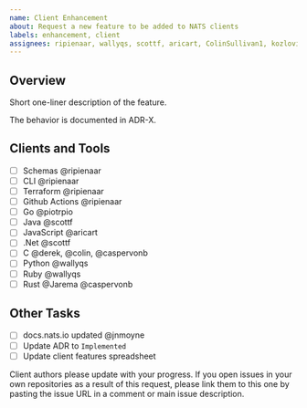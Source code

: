 ```yaml
---
name: Client Enhancement
about: Request a new feature to be added to NATS clients
labels: enhancement, client
assignees: ripienaar, wallyqs, scottf, aricart, ColinSullivan1, kozlovic, derekcollison, matthiashanel, Jarema, piotrpio, jnmoyne, marthacp
---
```


## Overview

Short one-liner description of the feature.

The behavior is documented in ADR-X.

## Clients and Tools

 - [ ] Schemas @ripienaar
 - [ ] CLI @ripienaar
 - [ ] Terraform @ripienaar
 - [ ] Github Actions @ripienaar
 - [ ] Go @piotrpio
 - [ ] Java @scottf
 - [ ] JavaScript @aricart
 - [ ] .Net @scottf
 - [ ] C @derek, @colin, @caspervonb
 - [ ] Python @wallyqs
 - [ ] Ruby @wallyqs
 - [ ] Rust @Jarema @caspervonb
   
## Other Tasks

 - [ ] docs.nats.io updated @jnmoyne
 - [ ] Update ADR to `Implemented`
 - [ ] Update client features spreadsheet

Client authors please update with your progress. If you open issues in your own repositories as a result of this request, please link them to this one by pasting the issue URL in a comment or main issue description.
